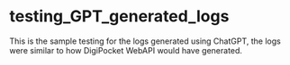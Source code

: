 # testing_GPT_generated_logs
This is the sample testing for the logs generated using ChatGPT, the logs were similar to how DigiPocket WebAPI would have generated.

